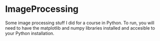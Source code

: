 # ImageProcessing
Some image processing stuff I did for a course in Python. To run, you will need to have the matplotlib and numpy libraries installed and accesible to your Python installation.
